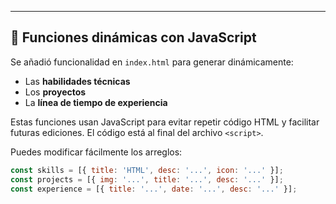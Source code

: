 ---

## 🧠 Funciones dinámicas con JavaScript

Se añadió funcionalidad en `index.html` para generar dinámicamente:
- Las **habilidades técnicas**
- Los **proyectos**
- La **línea de tiempo de experiencia**

Estas funciones usan JavaScript para evitar repetir código HTML y facilitar futuras ediciones. El código está al final del archivo `<script>`.

Puedes modificar fácilmente los arreglos:
```js
const skills = [{ title: 'HTML', desc: '...', icon: '...' }];
const projects = [{ img: '...', title: '...', desc: '...' }];
const experience = [{ title: '...', date: '...', desc: '...' }];
